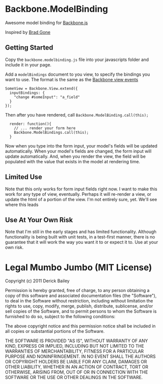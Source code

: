# Backbone.ModelBinding

Awesome model binding for [Backbone.js](http://documentcloud.github.com/backbone)

Inspired by [Brad Gone](http://xtargets.com/2011/06/11/binding-model-attributes-to-form-elements-with-backbone-js/)

## Getting Started

Copy the `backbone.modelbinding.js` file into your javascripts folder and include it in your page.

Add a `modelBindings` document to you view, to specify the bindings you want to use. The format is
the same as the [Backbone view events](http://documentcloud.github.com/backbone/#View)

````
SomeView = Backbone.View.extend({
  inputBindings: {
    "change #someInput": "a_field"
  }
});
````

Then after you have rendered, call `Backbone.ModelBinding.call(this);`

````
  render: function(){
    // ... render your form here
    Backbone.ModelBindings.call(this);
  }
````

Now when you type into the form input, your model's fields will be updated automatically. When your
model's fields are changed, the form input will update automatically. And, when you render the
view, the field will be populated with the value that exists in the model at rendering time.

## Limited Use

Note that this only works for form input fields right now. I want to make this work for any type
of view, eventually. Perhaps it will re-render a view, or update the html of a portion of the view.
I'm not entirely sure, yet. We'll see where this leads

## Use At Your Own Risk

Note that I'm still in the early stages and has limited functionality. Although 
functionality is being built with unit tests, in a test-first manner, there is no
guarantee that it will work the way you want it to or expect it to. Use at your own risk.

# Legal Mumbo Jumbo (MIT License)

Copyright (c) 2011 Derick Bailey

Permission is hereby granted, free of charge, to any person obtaining a copy
of this software and associated documentation files (the "Software"), to deal
in the Software without restriction, including without limitation the rights
to use, copy, modify, merge, publish, distribute, sublicense, and/or sell
copies of the Software, and to permit persons to whom the Software is
furnished to do so, subject to the following conditions:

The above copyright notice and this permission notice shall be included in
all copies or substantial portions of the Software.

THE SOFTWARE IS PROVIDED "AS IS", WITHOUT WARRANTY OF ANY KIND, EXPRESS OR
IMPLIED, INCLUDING BUT NOT LIMITED TO THE WARRANTIES OF MERCHANTABILITY,
FITNESS FOR A PARTICULAR PURPOSE AND NONINFRINGEMENT. IN NO EVENT SHALL THE
AUTHORS OR COPYRIGHT HOLDERS BE LIABLE FOR ANY CLAIM, DAMAGES OR OTHER
LIABILITY, WHETHER IN AN ACTION OF CONTRACT, TORT OR OTHERWISE, ARISING FROM,
OUT OF OR IN CONNECTION WITH THE SOFTWARE OR THE USE OR OTHER DEALINGS IN
THE SOFTWARE.
